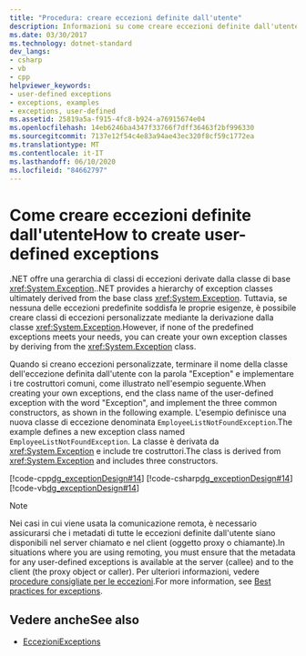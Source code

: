 ```yaml
---
title: "Procedura: creare eccezioni definite dall'utente"
description: Informazioni su come creare eccezioni definite dall'utente, che rappresentano un'alternativa alla gerarchia di classi di eccezioni derivate dalla classe di base Exception in .NET.
ms.date: 03/30/2017
ms.technology: dotnet-standard
dev_langs:
- csharp
- vb
- cpp
helpviewer_keywords:
- user-defined exceptions
- exceptions, examples
- exceptions, user-defined
ms.assetid: 25819a5a-f915-4fc8-b924-a76915674e04
ms.openlocfilehash: 14eb6246ba4347f33766f7dff36463f2bf996330
ms.sourcegitcommit: 7137e12f54c4e83a94ae43ec320f8cf59c1772ea
ms.translationtype: MT
ms.contentlocale: it-IT
ms.lasthandoff: 06/10/2020
ms.locfileid: "84662797"
---
```

# <a name="how-to-create-user-defined-exceptions"></a><span data-ttu-id="651bc-103">Come creare eccezioni definite dall'utente</span><span class="sxs-lookup"><span data-stu-id="651bc-103">How to create user-defined exceptions</span></span>

<span data-ttu-id="651bc-104">.NET offre una gerarchia di classi di eccezioni derivate dalla classe di base <xref:System.Exception>.</span><span class="sxs-lookup"><span data-stu-id="651bc-104">.NET provides a hierarchy of exception classes ultimately derived from the base class <xref:System.Exception>.</span></span> <span data-ttu-id="651bc-105">Tuttavia, se nessuna delle eccezioni predefinite soddisfa le proprie esigenze, è possibile creare classi di eccezioni personalizzate mediante la derivazione dalla classe <xref:System.Exception>.</span><span class="sxs-lookup"><span data-stu-id="651bc-105">However, if none of the predefined exceptions meets your needs, you can create your own exception classes by deriving from the <xref:System.Exception> class.</span></span>

<span data-ttu-id="651bc-106">Quando si creano eccezioni personalizzate, terminare il nome della classe dell'eccezione definita dall'utente con la parola "Exception" e implementare i tre costruttori comuni, come illustrato nell'esempio seguente.</span><span class="sxs-lookup"><span data-stu-id="651bc-106">When creating your own exceptions, end the class name of the user-defined exception with the word "Exception", and implement the three common constructors, as shown in the following example.</span></span> <span data-ttu-id="651bc-107">L'esempio definisce una nuova classe di eccezione denominata `EmployeeListNotFoundException`.</span><span class="sxs-lookup"><span data-stu-id="651bc-107">The example defines a new exception class named `EmployeeListNotFoundException`.</span></span> <span data-ttu-id="651bc-108">La classe è derivata da <xref:System.Exception> e include tre costruttori.</span><span class="sxs-lookup"><span data-stu-id="651bc-108">The class is derived from <xref:System.Exception> and includes three constructors.</span></span>

[!code-cpp[dg_exceptionDesign#14](../../../samples/snippets/cpp/VS_Snippets_CLR/dg_exceptionDesign/cpp/example2.cpp#14)]
[!code-csharp[dg_exceptionDesign#14](../../../samples/snippets/csharp/VS_Snippets_CLR/dg_exceptionDesign/cs/example2.cs#14)]
[!code-vb[dg_exceptionDesign#14](../../../samples/snippets/visualbasic/VS_Snippets_CLR/dg_exceptionDesign/vb/example2.vb#14)]  

> [!NOTE]
> <span data-ttu-id="651bc-109">Nei casi in cui viene usata la comunicazione remota, è necessario assicurarsi che i metadati di tutte le eccezioni definite dall'utente siano disponibili nel server chiamato e nel client (oggetto proxy o chiamante).</span><span class="sxs-lookup"><span data-stu-id="651bc-109">In situations where you are using remoting, you must ensure that the metadata for any user-defined exceptions is available at the server (callee) and to the client (the proxy object or caller).</span></span> <span data-ttu-id="651bc-110">Per ulteriori informazioni, vedere [procedure consigliate per le eccezioni](best-practices-for-exceptions.md).</span><span class="sxs-lookup"><span data-stu-id="651bc-110">For more information, see [Best practices for exceptions](best-practices-for-exceptions.md).</span></span>

## <a name="see-also"></a><span data-ttu-id="651bc-111">Vedere anche</span><span class="sxs-lookup"><span data-stu-id="651bc-111">See also</span></span>

- [<span data-ttu-id="651bc-112">Eccezioni</span><span class="sxs-lookup"><span data-stu-id="651bc-112">Exceptions</span></span>](index.md)
